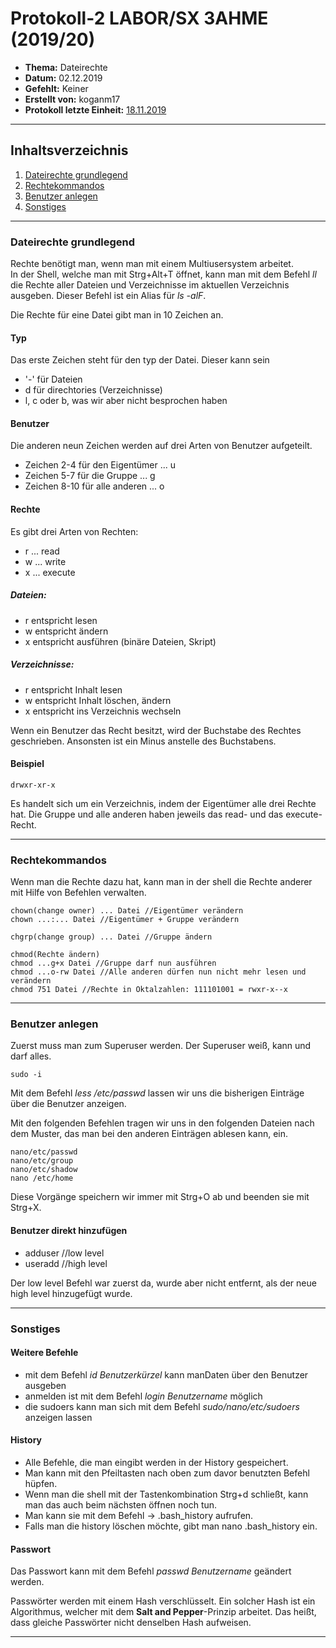 # Protokoll-2 LABOR/SX 3AHME (2019/20)

* **Thema:** Dateirechte
* **Datum:** 02.12.2019
* **Gefehlt:** Keiner
* **Erstellt von:** koganm17
* **Protokoll letzte Einheit:** [18.11.2019](https://github.com/HTLMechatronics/m17-3ahme-la1-sx/blob/koganm17/Protokolle/Protokoll1.md)

----------------------------------------------------------------------------------------------

## Inhaltsverzeichnis

1. [Dateirechte grundlegend](#dateirechte-grundlegend)
1. [Rechtekommandos](#rechtekommandos)
2. [Benutzer anlegen](#benutzer-anlegen)
1. [Sonstiges](#sonstiges)


----------------------------------------------------------------------------------------------

### Dateirechte grundlegend

Rechte benötigt man, wenn man mit einem Multiusersystem arbeitet.  
In der Shell, welche man mit Strg+Alt+T öffnet, kann man mit dem Befehl *ll* die Rechte aller Dateien und Verzeichnisse im aktuellen Verzeichnis ausgeben. Dieser Befehl ist ein Alias für *ls -alF*.

Die Rechte für eine Datei gibt man in 10 Zeichen an.

#### Typ
Das erste Zeichen steht für den typ der Datei. Dieser kann sein
* '-' für Dateien
* d für direchtories (Verzeichnisse)
* l, c oder b, was wir aber nicht besprochen haben

#### Benutzer
Die anderen neun Zeichen werden auf drei Arten von Benutzer aufgeteilt.
* Zeichen 2-4 für den Eigentümer ... u
* Zeichen 5-7 für die Gruppe ... g
* Zeichen 8-10 für alle anderen ... o

#### Rechte
Es gibt drei Arten von Rechten:
* r ... read
* w ... write
* x ... execute

##### Dateien:
* r entspricht lesen
* w entspricht ändern
* x entspricht ausführen (binäre Dateien, Skript)

##### Verzeichnisse:
* r entspricht Inhalt lesen
* w entspricht Inhalt löschen, ändern
* x entspricht ins Verzeichnis wechseln

Wenn ein Benutzer das Recht besitzt, wird der Buchstabe des Rechtes geschrieben. Ansonsten ist ein Minus anstelle des Buchstabens.

#### Beispiel
```
drwxr-xr-x
```
Es handelt sich um ein Verzeichnis, indem der Eigentümer alle drei Rechte hat. Die Gruppe und alle anderen haben jeweils das read- und das execute-Recht.

----------------------------------------------------------------------------------------------

### Rechtekommandos
Wenn man die Rechte dazu hat, kann man in der shell die Rechte anderer mit Hilfe von Befehlen verwalten.
```
chown(change owner) ... Datei //Eigentümer verändern
chown ...:... Datei //Eigentümer + Gruppe verändern
```
```
chgrp(change group) ... Datei //Gruppe ändern
```
```
chmod(Rechte ändern)
chmod ...g+x Datei //Gruppe darf nun ausführen
chmod ...o-rw Datei //Alle anderen dürfen nun nicht mehr lesen und verändern
chmod 751 Datei //Rechte in Oktalzahlen: 111101001 = rwxr-x--x
```
----------------------------------------------------------------------------------------------

### Benutzer anlegen
Zuerst muss man zum Superuser werden. Der Superuser weiß, kann und darf alles.
```
sudo -i 
```
Mit dem Befehl *less /etc/passwd* lassen wir uns die bisherigen Einträge über die Benutzer anzeigen.

Mit den folgenden Befehlen tragen wir uns in den folgenden Dateien nach dem Muster, das man bei den anderen Einträgen ablesen kann, ein.
```
nano/etc/passwd
nano/etc/group
nano/etc/shadow
nano /etc/home
```
Diese Vorgänge speichern wir immer mit Strg+O ab und beenden sie mit Strg+X.

#### Benutzer direkt hinzufügen
* adduser //low level
* useradd //high level

Der low level Befehl war zuerst da, wurde aber nicht entfernt, als der neue high level hinzugefügt wurde.

----------------------------------------------------------------------------------------------

### Sonstiges

#### Weitere Befehle
* mit dem Befehl *id Benutzerkürzel* kann manDaten über den Benutzer ausgeben  
* anmelden ist mit dem Befehl *login Benutzername* möglich  
* die sudoers kann man sich mit dem Befehl *sudo/nano/etc/sudoers* anzeigen lassen

#### History
* Alle Befehle, die man eingibt werden in der History gespeichert. 
* Man kann mit den Pfeiltasten nach oben zum davor benutzten Befehl hüpfen.
* Wenn man die shell mit der Tastenkombination Strg+d schließt, kann man das auch beim nächsten öffnen noch tun.
* Man kann sie mit dem Befehl -> .bash_history aufrufen.
* Falls man die history löschen möchte, gibt man nano .bash_history ein.

#### Passwort
Das Passwort kann mit dem Befehl *passwd Benutzername* geändert werden.

Passwörter werden mit einem Hash verschlüsselt. Ein solcher Hash ist ein Algorithmus, welcher mit dem **Salt and Pepper**-Prinzip arbeitet. Das heißt, dass gleiche Passwörter nicht denselben Hash aufweisen.

----------------------------------------------------------------------------------------------
